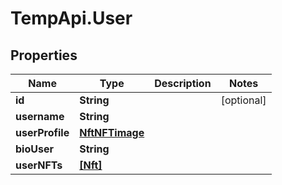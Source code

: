 # TempApi.User

## Properties

Name | Type | Description | Notes
------------ | ------------- | ------------- | -------------
**id** | **String** |  | [optional] 
**username** | **String** |  | 
**userProfile** | [**NftNFTimage**](NftNFTimage.md) |  | 
**bioUser** | **String** |  | 
**userNFTs** | [**[Nft]**](Nft.md) |  | 


